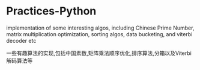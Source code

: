 # Practices-Python
implementation of some interesting algos, including Chinese Prime Number, matrix multiplication optimization, sorting algos, data bucketing, and viterbi decoder etc  

一些有趣算法的实现,包括中国素数,矩阵乘法顺序优化,排序算法,分箱以及Viterbi解码算法等
